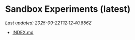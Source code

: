 # Sandbox Experiments (latest)

_Last updated: 2025-09-22T12:12:40.856Z_

- [INDEX.md](EXPERIMENTS/INDEX.md)
